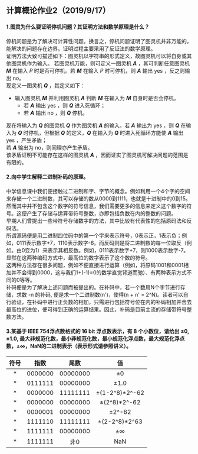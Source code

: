## 计算概论作业2（2019/9/17）  
#### 1.图灵为什么要证明停机问题？其证明方法和数学原理是什么？  
停机问题是为了解决可计算性问题。换言之，停机问题证明了图灵机并非万能的，能解决的问题存在边界。证明过程主要采用了反证法的数学原理。  
证明方法大致可描述如下：图灵机以字符串的形式定义，故图灵机可以将自身或其他图灵机作为输入。 若图灵机万能，则可定义一图灵机 *__A__* ，其可判断任意图灵机 *__M__* 在输入 *P* 时是否可停机。若 *__M__* 在输入 *P* 时可停机，则 *__A__* 输出 yes ，反之则输出 no。  
现定义一图灵机 *__Q__* ，其定义如下：  
 
* 输入图灵机  *__M__*  并利用图灵机 *__A__* 判断 *__M__* 在输入为 *__M__* 自身时是否会停机。  
  * 若 *__A__* 输出 yes ，则 *__Q__* 进入死循环； 
  * 若 *__A__* 输出 no ，则 *__Q__* 停机。 
 
现在将输入为 *__Q__* 的图灵机 *__Q__* 作为图灵机 *__A__* 的输入。若 *__A__* 输出为 yes ，则 *__Q__* 在输入为 *__Q__* 时停机，但根据 *__Q__* 的定义，*__Q__* 在输入为 *__Q__* 时进入死循环方能使 *__A__* 输出 yes ，产生矛盾；  
若 *__A__* 输出为 no，则同理亦产生矛盾。  
该矛盾证明不可能存在这样的图灵机 *__A__* ，因而证实了图灵机可解决问题的范围是有限的。


#### 2.向中学生解释二进制补码的原理。
中学信息课中我们便接触过二进制和字、字节的概念。例如利用一个4个字的空间来存储一个二进制数，其可以存储的数从0000到1111，也就是十进制中的0到15。然而其中并不包含这个数字的符号信息，我们需要更多的信息来定义这个数字的符号。这便产生了存储与运算带符号整数，亦即包括负数在内的整数的问题。  
早期人们曾提出一些带符号存储数字的方法，其中比较有代表性的包括原码法和反码法。  
所谓源码便是用二进制四位码中的第一个字来表示符号，0表示正，1表示负；例如，0111表示数字+7，1110表示数字-6。而反码则是将二进制数的每一位取反（例如。由0变为1）来表示其相反数。例如，0111表示数字+7，则1000表示数字-7。显然在这两种编码方式中，最高位的数字表示了这个数的符号。  
这两种方法存在很多问题，例如不便直接进行运算（例如，将原码1001和0001相加并不会得到0000，这与我们1+(-1)=0的数学直觉背道而驰）、有两种表示方式不同的0等等。  
补码便是为了解决上述问题而被提出的。在补码中，若一个数用N个字节进行存储，求数 -n 的补码, 便是求一个二进制数(n')，使得(n + n' = 2^N)。读者可以自行验证，在补码中进行正负数的相加，只需进行包括符号位在内的补码相加并舍去最高位的进位，便可得到正确的运算结果。因此，补码是目前主流的存储带符号整数方法。

#### 3.某基于 IEEE 754浮点数格式的 16 bit 浮点数表示，有 8 个小数位，请给出 ±0, ±1.0, 最大非规范化数，最小非规范化数，最小规范化浮点数，最大规范化浮点数，±∞，NaN的二进制表示（表示形式请参照讲义）。

符号 | 指数 | 尾数 | 值
:-: | :-: | :-: | :-:
\* | 0000000 | 00000000 | ±0
\* | 0111111| 00000000 | ±1.0
\* | 0000000| 11111111 | ±(1-2^8)*2^-62
\* | 0000000| 00000000 | ±(2^8)*2^-62
\* | 0000001| 00000000 | ±2^-62
\* | 1111110| 11111111 | ±(2-2^8)*2^63
\* | 1111111| 00000000 | ±∞
\* | 1111111| 非0 | NaN
